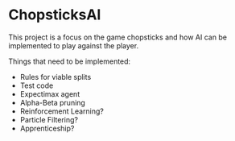 # ChopsticksAI
This project is a focus on the game chopsticks and 
how AI can be implemented to play against the player.

Things that need to be implemented:
- Rules for viable splits
- Test code
- Expectimax agent
- Alpha-Beta pruning
- Reinforcement Learning?
- Particle Filtering?
- Apprenticeship?
